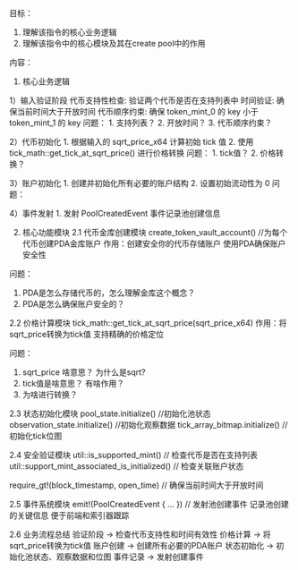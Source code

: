 目标：
1. 理解该指令的核心业务逻辑
2. 理解该指令中的核心模块及其在create pool中的作用


内容：
1. 核心业务逻辑

1）输入验证阶段
    代币支持性检查: 验证两个代币是否在支持列表中
    时间验证: 确保当前时间大于开放时间
    代币顺序约束: 确保 token_mint_0 的 key 小于 token_mint_1 的 key
问题：
    1. 支持列表？
    2. 开放时间？
    3. 代币顺序约束？


2）代币初始化
    1. 根据输入的 sqrt_price_x64 计算初始 tick 值
    2. 使用 tick_math::get_tick_at_sqrt_price() 进行价格转换
问题：
    1. tick值？
    2. 价格转换？

3）账户初始化
    1. 创建并初始化所有必要的账户结构
    2. 设置初始流动性为 0
问题：
    

4）事件发射 
    1. 发射 PoolCreatedEvent 事件记录池创建信息



2. 核心功能模块
2.1 代币金库创建模块
create_token_vault_account() //为每个代币创建PDA金库账户
作用：创建安全你的代币存储账户
使用PDA确保账户安全性

问题：
1. PDA是怎么存储代币的，怎么理解金库这个概念？
2. PDA是怎么确保账户安全的？


2.2 价格计算模块
tick_math::get_tick_at_sqrt_price(sqrt_price_x64)
作用：将sqrt_price转换为tick值
支持精确的价格定位

问题：
1. sqrt_price 啥意思？ 为什么是sqrt?
2. tick值是啥意思？ 有啥作用？
3. 为啥进行转换？

2.3 状态初始化模块
pool_state.initialize()  //初始化池状态
observation_state.initialize() //初始化观察数据
tick_array_bitmap.initialize() //初始化tick位图

2.4 安全验证模块
util::is_supported_mint() // 检查代币是否在支持列表
util::support_mint_associated_is_initialized() // 检查关联账户状态

require_gt!(block_timestamp, open_time) // 确保当前时间大于开放时间

2.5 事件系统模块
emit!(PoolCreatedEvent { ... }) // 发射池创建事件
记录池创建的关键信息
便于前端和索引器跟踪


2.6 业务流程总结
验证阶段 → 检查代币支持性和时间有效性
价格计算 → 将sqrt_price转换为tick值
账户创建 → 创建所有必要的PDA账户
状态初始化 → 初始化池状态、观察数据和位图
事件记录 → 发射创建事件